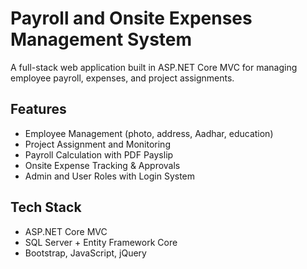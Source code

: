 # Payroll and Onsite Expenses Management System

A full-stack web application built in ASP.NET Core MVC for managing employee payroll, expenses, and project assignments.

## Features
- Employee Management (photo, address, Aadhar, education)
- Project Assignment and Monitoring
- Payroll Calculation with PDF Payslip
- Onsite Expense Tracking & Approvals
- Admin and User Roles with Login System

## Tech Stack
- ASP.NET Core MVC
- SQL Server + Entity Framework Core
- Bootstrap, JavaScript, jQuery
